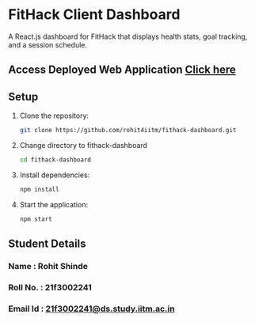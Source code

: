 # FitHack Client Dashboard

A React.js dashboard for FitHack that displays health stats, goal tracking, and a session schedule.

## Access Deployed Web Application [Click here](https://fithack.netlify.app)

## Setup

1. Clone the repository:
   ```bash
   git clone https://github.com/rohit4iitm/fithack-dashboard.git
   ```

2. Change directory to fithack-dashboard
   ```bash
   cd fithack-dashboard
   ```

3. Install dependencies:
   ```bash
   npm install
   ```
4. Start the application:
   ```bash
   npm start
   ```

## Student Details

### Name : Rohit Shinde
### Roll No. : 21f3002241
### Email Id : 21f3002241@ds.study.iitm.ac.in